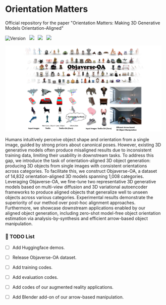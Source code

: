# Orientation Matters
Official repository for the paper "Orientation Matters: Making 3D Generative Models Orientation-Aligned"

![Version](https://img.shields.io/badge/version-1.0.0-blue) &nbsp;
 <a href='http://fuxiao0719.github.io/projects/robomaster'><img src='https://img.shields.io/badge/Project-Page-Green'></a> &nbsp;
 <a href='https://arxiv.org/pdf/2506.01943'><img src='https://img.shields.io/badge/arXiv-2506.01943-b31b1b.svg'></a> &nbsp;
 <a href='https://huggingface.co/KwaiVGI/RoboMaster'><img src='https://img.shields.io/badge/%F0%9F%A4%97%20Hugging%20Face-Model-blue'></a> &nbsp;


<div align="center">
<img src='assets/teaser.png'></img>
</div>

Humans intuitively perceive object shape and orientation from a single image, guided by strong priors about canonical poses. However, existing 3D generative models often produce misaligned results due to inconsistent training data, limiting their usability in downstream tasks. To address this gap, we introduce the task of orientation-aligned 3D object generation: producing 3D objects from single images with consistent orientations across categories. To facilitate this, we construct Objaverse-OA, a dataset of 14,832 orientation-aligned 3D models spanning 1,008 categories. Leveraging Objaverse-OA, we fine-tune two representative 3D generative models based on multi-view diffusion and 3D variational autoencoder frameworks to produce aligned objects that generalize well to unseen objects across various categories. Experimental results demonstrate the superiority of our method over post-hoc alignment approaches. Furthermore, we showcase downstream applications enabled by our aligned object generation, including zero-shot model-free object orientation estimation via analysis-by-synthesis and efficient arrow-based object manipulation.

### 📝 TODO List
- [ ] Add Huggingface demos.
- [ ] Release Objaverse-OA dataset.
- [ ] Add training codes.
- [ ] Add evaluation codes.
- [ ] Add codes of our augmented reality applications.
- [ ] Add Blender add-on of our arrow-based manipulation.





